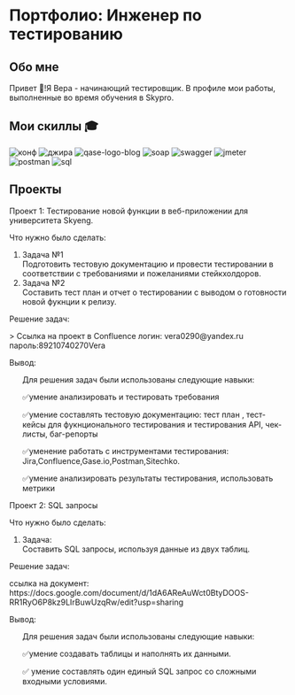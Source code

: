 # Портфолио: Инженер по тестированию 
## Обо мне
Привет 👋!Я Вера - начинающий тестировщик. В профиле мои работы, выполненные во время обучения в Skypro.
## Мои скиллы 🎓
![конф](https://github.com/VeraGrechina/-/assets/132752674/4140b356-7dc2-4378-8201-08cd63d4fad0)
![джира](https://github.com/VeraGrechina/-/assets/132752674/feeaf672-6f64-479f-a4ad-9bcbc48d29e5)    ![qase-logo-blog](https://user-images.githubusercontent.com/132752674/236671603-f8d8f578-4668-43bb-b036-187136d21355.png)   ![soap](https://user-images.githubusercontent.com/132752674/236671957-c8cde42a-a0ac-4ba7-87b8-0c4c3283dee8.png)  ![swagger](https://user-images.githubusercontent.com/132752674/236671962-031f0fc6-3c42-4064-ba20-bdd940ff2cd1.jpg) ![jmeter](https://user-images.githubusercontent.com/132752674/236671972-870ac087-63fe-445c-b5a6-aef2b86c37e8.png)  ![postman](https://user-images.githubusercontent.com/132752674/236671978-1170070b-f28d-4a00-b147-042b52a5b682.png) ![sql](https://user-images.githubusercontent.com/132752674/236671986-cb0c18a2-2859-49db-8ee6-0cc416b3b55d.png)


## Проекты
<p>Проект 1: Тестирование новой функции в веб-приложении для университета Skyeng.</p>
<p>Что нужно было сделать:<p>
 <ol>
     <li>Задача №1</li> Подготовить тестовую документацию и провести тестировании в соответствии с требованиями и пожеланиями стейкхолдоров.
     <li>Задача №2</li>  Составить тест план и отчет о тестировании с выводом о готовности новой фукнции к релизу. 
   </ol>
  
  
<p>Решение задач:<p>
 > <a href:"https://grechinavera.atlassian.net/l/cp/4DYuC1Dw">Ссылка на проект в Confluence</a>
 логин: vera0290@yandex.ru
 пароль:89210740270Vera 

  <p>Вывод:<p>
  <ol>
 <p>Для решения задач были использованы следующие навыки:<p>
 <p>✅умение анализировать и тестировать требования<p>
 <p>✅умение составлять тестовую документацию: тест план , тест-кейсы для фукнционального тестирования и тестирования API, чек-листы, баг-репорты<p>
 <p>✅уменение работать с инструментами тестирования: Jira,Confluence,Gase.io,Postman,Sitechko.
 <p>✅умение анализировать результаты тестирования, использовать метрики<p>
 </ol>
 
 <p>Проект 2: SQL запросы </p>
 <p>Что нужно было сделать:<p>
 <ol>
     <li>Задача:</li>Составить SQL запросы, используя данные из двух таблиц.
    </ol>
     
<p>Решение задач:<p>
 ссылка на документ: https://docs.google.com/document/d/1dA6AReAuWct0BtyDOOS-RR1RyO6P8kz9LIrBuwUzqRw/edit?usp=sharing
 
 <p>Вывод:<p>
  <ol>
 <p>Для решения задач были использованы следующие навыки:<p>
 <p>✅умение создавать таблицы и наполнять их данными.<p>
 <p>✅ умение составлять один единый SQL запрос со сложными входными условиями.<p> 

 
 
 


 
 
 

 
    
     
  


  

